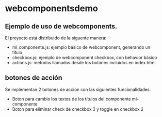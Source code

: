 # webcomponentsdemo

## Ejemplo de uso de webcomponents. 

El proyecto está distribuido de la siguente manera:

- mi_componente.js: ejemplo básico de webcomponent, generando un título
- checkbox.js: ejemplo de webcomponent checkbox, con behavior básico
- actions.js: metodos llamados desde los botones incluidos en index.html

## botones de acción

Se implementan 2 botones de accion con las siguientes funcionalidades:

- Boton para cambio los textos de los títulos del componente mi-componente
- Boton para eliminar check de checkbox 3 y toggle en checkbox 2



